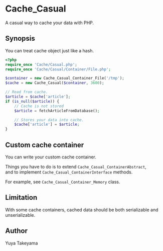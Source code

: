Cache\_Casual
=============

A casual way to cache your data with PHP.

Synopsis
--------

You can treat cache object just like a hash.

```php
<?php
require_once 'Cache/Casual.php';
require_once 'Cache/Casual/Container/File.php';

$container = new Cache_Casual_Container_File('/tmp');
$cache = new Cache_Casual($container, 3600);

// Read from cache.
$article = $cache['article'];
if (is_null($article)) {
    // Cache is not stored
    $article = fetchArticleFromDatabase();

    // Stores your data into cache.
    $cache['article'] = $article;
}
```

Custom cache container
----------------------

You can write your custom cache container.

Things you have to do is to extend `Cache_Casual_ContainerAbstract`,  
and to implement `Cache_Casual_ContainerInterface` methods.

For example, see `Cache_Casual_Container_Memory` class.

Limitation
----------

With some cache containers, cached data should be both serializable and unserializable.

Author
------

Yuya Takeyama
